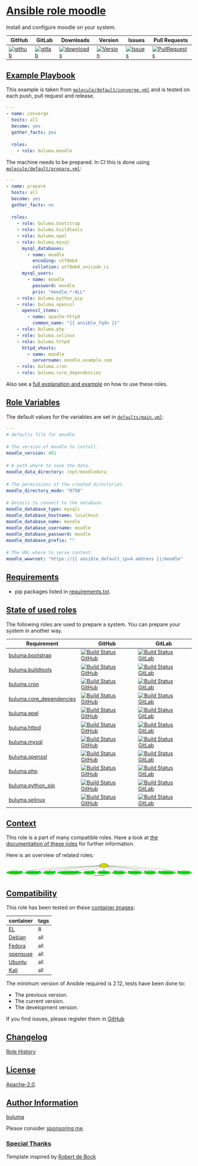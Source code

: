 # [Ansible role moodle](#moodle)

Install and configure moodle on your system.

|GitHub|GitLab|Downloads|Version|Issues|Pull Requests|
|------|------|-------|-------|------|-------------|
|[![github](https://github.com/buluma/ansible-role-moodle/actions/workflows/molecule.yml/badge.svg)](https://github.com/buluma/ansible-role-moodle/actions/workflows/molecule.yml)|[![gitlab](https://gitlab.com/shadowwalker/ansible-role-moodle/badges/master/pipeline.svg)](https://gitlab.com/shadowwalker/ansible-role-moodle)|[![downloads](https://img.shields.io/ansible/role/d/4769)](https://galaxy.ansible.com/buluma/moodle)|[![Version](https://img.shields.io/github/release/buluma/ansible-role-moodle.svg)](https://github.com/buluma/ansible-role-moodle/releases/)|[![Issues](https://img.shields.io/github/issues/buluma/ansible-role-moodle.svg)](https://github.com/buluma/ansible-role-moodle/issues/)|[![PullRequests](https://img.shields.io/github/issues-pr-closed-raw/buluma/ansible-role-moodle.svg)](https://github.com/buluma/ansible-role-moodle/pulls/)|

## [Example Playbook](#example-playbook)

This example is taken from [`molecule/default/converge.yml`](https://github.com/buluma/ansible-role-moodle/blob/master/molecule/default/converge.yml) and is tested on each push, pull request and release.

```yaml
---
- name: converge
  hosts: all
  become: yes
  gather_facts: yes

  roles:
    - role: buluma.moodle
```

The machine needs to be prepared. In CI this is done using [`molecule/default/prepare.yml`](https://github.com/buluma/ansible-role-moodle/blob/master/molecule/default/prepare.yml):

```yaml
---
- name: prepare
  hosts: all
  become: yes
  gather_facts: no

  roles:
    - role: buluma.bootstrap
    - role: buluma.buildtools
    - role: buluma.epel
    - role: buluma.mysql
      mysql_databases:
        - name: moodle
          encoding: utf8mb4
          collation: utf8mb4_unicode_ci
      mysql_users:
        - name: moodle
          password: moodle
          priv: "moodle.*:ALL"
    - role: buluma.python_pip
    - role: buluma.openssl
      openssl_items:
        - name: apache-httpd
          common_name: "{{ ansible_fqdn }}"
    - role: buluma.php
    - role: buluma.selinux
    - role: buluma.httpd
      httpd_vhosts:
        - name: moodle
          servername: moodle.example.com
    - role: buluma.cron
    - role: buluma.core_dependencies
```

Also see a [full explanation and example](https://buluma.github.io/how-to-use-these-roles.html) on how to use these roles.

## [Role Variables](#role-variables)

The default values for the variables are set in [`defaults/main.yml`](https://github.com/buluma/ansible-role-moodle/blob/master/defaults/main.yml):

```yaml
---
# defaults file for moodle

# The version of moodle to install.
moodle_version: 401

# A path where to save the data.
moodle_data_directory: /opt/moodledata

# The permissions of the created directories.
moodle_directory_mode: "0750"

# Details to connect to the database.
moodle_database_type: mysqli
moodle_database_hostname: localhost
moodle_database_name: moodle
moodle_database_username: moodle
moodle_database_password: moodle
moodle_database_prefix: ""

# The URL where to serve content.
moodle_wwwroot: "https://{{ ansible_default_ipv4.address }}/moodle"
```

## [Requirements](#requirements)

- pip packages listed in [requirements.txt](https://github.com/buluma/ansible-role-moodle/blob/master/requirements.txt).

## [State of used roles](#state-of-used-roles)

The following roles are used to prepare a system. You can prepare your system in another way.

| Requirement | GitHub | GitLab |
|-------------|--------|--------|
|[buluma.bootstrap](https://galaxy.ansible.com/buluma/bootstrap)|[![Build Status GitHub](https://github.com/buluma/ansible-role-bootstrap/workflows/Ansible%20Molecule/badge.svg)](https://github.com/buluma/ansible-role-bootstrap/actions)|[![Build Status GitLab](https://gitlab.com/shadowwalker/ansible-role-bootstrap/badges/master/pipeline.svg)](https://gitlab.com/shadowwalker/ansible-role-bootstrap)|
|[buluma.buildtools](https://galaxy.ansible.com/buluma/buildtools)|[![Build Status GitHub](https://github.com/buluma/ansible-role-buildtools/workflows/Ansible%20Molecule/badge.svg)](https://github.com/buluma/ansible-role-buildtools/actions)|[![Build Status GitLab](https://gitlab.com/shadowwalker/ansible-role-buildtools/badges/master/pipeline.svg)](https://gitlab.com/shadowwalker/ansible-role-buildtools)|
|[buluma.cron](https://galaxy.ansible.com/buluma/cron)|[![Build Status GitHub](https://github.com/buluma/ansible-role-cron/workflows/Ansible%20Molecule/badge.svg)](https://github.com/buluma/ansible-role-cron/actions)|[![Build Status GitLab](https://gitlab.com/shadowwalker/ansible-role-cron/badges/master/pipeline.svg)](https://gitlab.com/shadowwalker/ansible-role-cron)|
|[buluma.core_dependencies](https://galaxy.ansible.com/buluma/core_dependencies)|[![Build Status GitHub](https://github.com/buluma/ansible-role-core_dependencies/workflows/Ansible%20Molecule/badge.svg)](https://github.com/buluma/ansible-role-core_dependencies/actions)|[![Build Status GitLab](https://gitlab.com/shadowwalker/ansible-role-core_dependencies/badges/master/pipeline.svg)](https://gitlab.com/shadowwalker/ansible-role-core_dependencies)|
|[buluma.epel](https://galaxy.ansible.com/buluma/epel)|[![Build Status GitHub](https://github.com/buluma/ansible-role-epel/workflows/Ansible%20Molecule/badge.svg)](https://github.com/buluma/ansible-role-epel/actions)|[![Build Status GitLab](https://gitlab.com/shadowwalker/ansible-role-epel/badges/master/pipeline.svg)](https://gitlab.com/shadowwalker/ansible-role-epel)|
|[buluma.httpd](https://galaxy.ansible.com/buluma/httpd)|[![Build Status GitHub](https://github.com/buluma/ansible-role-httpd/workflows/Ansible%20Molecule/badge.svg)](https://github.com/buluma/ansible-role-httpd/actions)|[![Build Status GitLab](https://gitlab.com/shadowwalker/ansible-role-httpd/badges/master/pipeline.svg)](https://gitlab.com/shadowwalker/ansible-role-httpd)|
|[buluma.mysql](https://galaxy.ansible.com/buluma/mysql)|[![Build Status GitHub](https://github.com/buluma/ansible-role-mysql/workflows/Ansible%20Molecule/badge.svg)](https://github.com/buluma/ansible-role-mysql/actions)|[![Build Status GitLab](https://gitlab.com/shadowwalker/ansible-role-mysql/badges/master/pipeline.svg)](https://gitlab.com/shadowwalker/ansible-role-mysql)|
|[buluma.openssl](https://galaxy.ansible.com/buluma/openssl)|[![Build Status GitHub](https://github.com/buluma/ansible-role-openssl/workflows/Ansible%20Molecule/badge.svg)](https://github.com/buluma/ansible-role-openssl/actions)|[![Build Status GitLab](https://gitlab.com/shadowwalker/ansible-role-openssl/badges/master/pipeline.svg)](https://gitlab.com/shadowwalker/ansible-role-openssl)|
|[buluma.php](https://galaxy.ansible.com/buluma/php)|[![Build Status GitHub](https://github.com/buluma/ansible-role-php/workflows/Ansible%20Molecule/badge.svg)](https://github.com/buluma/ansible-role-php/actions)|[![Build Status GitLab](https://gitlab.com/shadowwalker/ansible-role-php/badges/master/pipeline.svg)](https://gitlab.com/shadowwalker/ansible-role-php)|
|[buluma.python_pip](https://galaxy.ansible.com/buluma/python_pip)|[![Build Status GitHub](https://github.com/buluma/ansible-role-python_pip/workflows/Ansible%20Molecule/badge.svg)](https://github.com/buluma/ansible-role-python_pip/actions)|[![Build Status GitLab](https://gitlab.com/shadowwalker/ansible-role-python_pip/badges/master/pipeline.svg)](https://gitlab.com/shadowwalker/ansible-role-python_pip)|
|[buluma.selinux](https://galaxy.ansible.com/buluma/selinux)|[![Build Status GitHub](https://github.com/buluma/ansible-role-selinux/workflows/Ansible%20Molecule/badge.svg)](https://github.com/buluma/ansible-role-selinux/actions)|[![Build Status GitLab](https://gitlab.com/shadowwalker/ansible-role-selinux/badges/master/pipeline.svg)](https://gitlab.com/shadowwalker/ansible-role-selinux)|

## [Context](#context)

This role is a part of many compatible roles. Have a look at [the documentation of these roles](https://buluma.github.io/) for further information.

Here is an overview of related roles:

![dependencies](https://raw.githubusercontent.com/buluma/ansible-role-moodle/png/requirements.png "Dependencies")

## [Compatibility](#compatibility)

This role has been tested on these [container images](https://hub.docker.com/u/buluma):

|container|tags|
|---------|----|
|[EL](https://hub.docker.com/repository/docker/buluma/enterpriselinux/general)|8|
|[Debian](https://hub.docker.com/repository/docker/buluma/debian/general)|all|
|[Fedora](https://hub.docker.com/repository/docker/buluma/fedora/general)|all|
|[opensuse](https://hub.docker.com/repository/docker/buluma/opensuse/general)|all|
|[Ubuntu](https://hub.docker.com/repository/docker/buluma/ubuntu/general)|all|
|[Kali](https://hub.docker.com/repository/docker/buluma/kali/general)|all|

The minimum version of Ansible required is 2.12, tests have been done to:

- The previous version.
- The current version.
- The development version.

If you find issues, please register them in [GitHub](https://github.com/buluma/ansible-role-moodle/issues)

## [Changelog](#changelog)

[Role History](https://github.com/buluma/ansible-role-moodle/blob/master/CHANGELOG.md)

## [License](#license)

[Apache-2.0](https://github.com/buluma/ansible-role-moodle/blob/master/LICENSE).

## [Author Information](#author-information)

[buluma](https://buluma.github.io/)

Please consider [sponsoring me](https://github.com/sponsors/buluma).

### [Special Thanks](#special-thanks)

Template inspired by [Robert de Bock](https://github.com/robertdebock)
